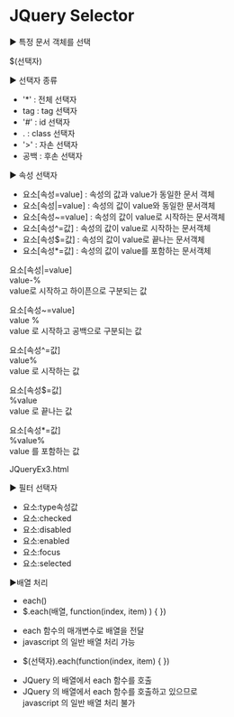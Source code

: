 # JQuery Selector

▶ 특정 문서 객체를 선택

$(선택자)


▶ 선택자 종류

+ '*'		: 전체 선택자
+ tag	: tag 선택자
+ '#'		: id 선택자
+ .		: class 선택자
+ '>'		: 자손 선택자
+ 공백	: 후손 선택자

▶ 속성 선택자

+ 요소[속성=value]	: 속성의 값과 value가 동일한 문서 객체     
+ 요소[속성|=value]	: 속성의 값이 value와 동일한 문서객체    
+ 요소[속성~=value]	: 속성의 값이 value로 시작하는 문서객체     
+ 요소[속성^=값]		: 속성의 값이 value로 시작하는 문서객체     
+ 요소[속성$=값]		: 속성의 값이 value로 끝나는 문서객체       
+ 요소[속성*=값]		: 속성의 값이 value를 포함하는 문서객체     

요소[속성|=value]     
value-%     
value로 시작하고 하이픈으로 구분되는 값     
      
      
요소[속성~=value]     
value %      
value 로 시작하고 공백으로 구분되는 값  
      
요소[속성^=값]      
value%      
value 로 시작하는 값      
     
요소[속성$=값]     
%value     
value 로 끝나는 값    
       
요소[속성*=값]     
%value%    
value 를 포함하는 값   
       
JQueryEx3.html       
       
▶ 필터 선택자      
     
+ 요소:type속성값      
+ 요소:checked      
+ 요소:disabled      
+ 요소:enabled     
+ 요소:focus       
+ 요소:selected    
     
▶배열 처리     
       
+ each()       
+ $.each(배열, function(index, item) ) { })      
- each 함수의 매개변수로 배열을 전달         
- javascript 의 일반 배열 처리 가능        
+ $(선택자).each(function(index, item) { })      
- JQuery 의 배열에서 each 함수를 호출      
- JQuery 의 배열에서 each 함수를 호출하고 있으므로     
  javascript 의 일반 배열 처리 불가    
